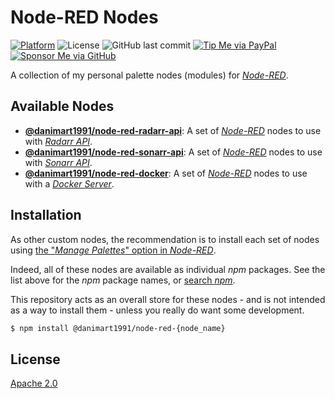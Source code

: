 # Node-RED Nodes

[![Platform](https://img.shields.io/badge/platform-Node--RED-red)](https://nodered.org)
![License](https://img.shields.io/github/license/danimart1991/node-red-nodes.svg)
![GitHub last commit](https://img.shields.io/github/last-commit/danimart1991/node-red-nodes.svg)
[![Tip Me via PayPal](https://img.shields.io/badge/PayPal-tip%20me-blue.svg?logo=paypal&style=flat)](https://www.paypal.me/danimart1991)
[![Sponsor Me via GitHub](https://img.shields.io/badge/GitHub-sponsor%20me-blue.svg?logo=github&style=flat)](https://github.com/sponsors/danimart1991)

A collection of my personal palette nodes (modules) for [_Node-RED_](http://nodered.org/).

## Available Nodes

- [**@danimart1991/node-red-radarr-api**](node-red-radarr-api): A set of [_Node-RED_](http://nodered.org/) nodes to use with [_Radarr API_](https://radarr.video/).
- [**@danimart1991/node-red-sonarr-api**](node-red-sonarr-api): A set of [_Node-RED_](http://nodered.org/) nodes to use with [_Sonarr API_](https://sonarr.tv/).
- [**@danimart1991/node-red-docker**](node-red-docker): A set of [_Node-RED_](http://nodered.org/) nodes to use with a [_Docker Server_](https://www.docker.com/).

## Installation

As other custom nodes, the recommendation is to install each set of nodes using [the "_Manage Palettes_" option in _Node-RED_](https://nodered.org/docs/user-guide/runtime/adding-nodes).

Indeed, all of these nodes are available as individual _npm_ packages. See the list above for the _npm_ package names, or [search _npm_](https://www.npmjs.com/search?q=%40danimart1991%2Fnode-red).

This repository acts as an overall store for these nodes - and is not intended as a way to install them - unless you really do want some development.

```bash
$ npm install @danimart1991/node-red-{node_name}
```

## License

[Apache 2.0](LICENSE)
